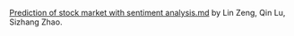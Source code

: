 [Prediction of stock market with sentiment analysis.md](https://github.com/sizhangzhao/PandasGo) by Lin Zeng, Qin Lu, Sizhang Zhao.
